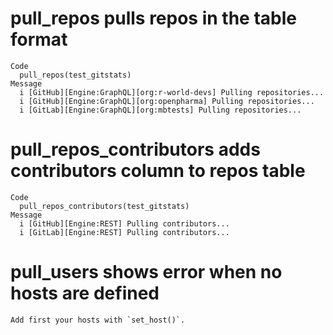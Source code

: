 # pull_repos pulls repos in the table format

    Code
      pull_repos(test_gitstats)
    Message
      i [GitHub][Engine:GraphQL][org:r-world-devs] Pulling repositories...
      i [GitHub][Engine:GraphQL][org:openpharma] Pulling repositories...
      i [GitLab][Engine:GraphQL][org:mbtests] Pulling repositories...

# pull_repos_contributors adds contributors column to repos table

    Code
      pull_repos_contributors(test_gitstats)
    Message
      i [GitHub][Engine:REST] Pulling contributors...
      i [GitLab][Engine:REST] Pulling contributors...

# pull_users shows error when no hosts are defined

    Add first your hosts with `set_host()`.

